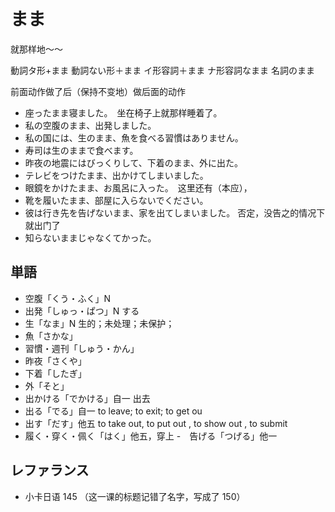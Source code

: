 # まま

就那样地～～

動詞タ形+まま
動詞ない形＋まま
イ形容詞＋まま
ナ形容詞なまま
名詞のまま

前面动作做了后（保持不变地）做后面的动作

- 座ったまま寝ました。　坐在椅子上就那样睡着了。
- 私の空腹のまま、出発しました。
- 私の国には、生のまま、魚を食べる習慣はありません。
- 寿司は生のままで食べます。
- 昨夜の地震にはびっくりして、下着のまま、外に出た。
- テレビをつけたまま、出かけてしまいました。
- 眼鏡をかけたまま、お風呂に入った。　这里还有（本应），
- 靴を履いたまま、部屋に入らないでください。
- 彼は行き先を告げないまま、家を出てしまいました。 否定，没告之的情况下就出门了
- 知らないままじゃなくてかった。

## 単語

- 空腹「くう・ふく」N
- 出発「しゅっ・ぱつ」N する
- 生「なま」N 生的；未处理；未保护；
- 魚「さかな」
- 習慣・週刊「しゅう・かん」
- 昨夜「さくや」
- 下着「したぎ」
- 外「そと」
- 出かける「でかける」自一 出去
- 出る「でる」自一 to leave; to exit; to get ou
- 出す「だす」他五 to take out, to put out , to show out , to submit
- 履く・穿く・佩く「はく」他五，穿上
-　告げる「つげる」他一

## レファランス

- 小卡日语 145 （这一课的标题记错了名字，写成了 150）

